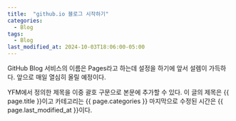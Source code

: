 ```yaml
---
title:  "github.io 블로그 시작하기"
categories:
  - Blog
tags:
  - Blog
last_modified_at: 2024-10-03T18:06:00-05:00
---
```


GitHub Blog 서비스의 이름은 Pages라고 하는데 설정을 하기에 앞서 설렘이 가득하다.
앞으로 매일 열심히 올릴 예정이다.

YFM에서 정의한 제목을 이중 괄호 구문으로 본문에 추가할 수 있다.
이 글의 제목은 {{ page.title }}이고 카테고리는 {{ page.categories }}
마지막으로 수정된 시간은 {{ page.last_modified_at }}이다.